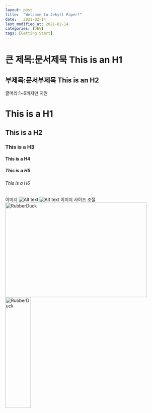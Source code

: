 ```yaml
---
layout: post
title:  "Welcome to Jekyll Paper!"
date:   2021-02-14
last_modified_at: 2021-02-14
categories: [DEV]
tags: [Getting Start]
---
```

큰 제목:문서제묵
This is an H1 
=============
부제목:문서부제목
This is an H2
-------------
글머리:1~6까지만 지원
# This is a H1
## This is a H2
### This is a H3
#### This is a H4
##### This is a H5
###### This is a H6
이미지
![Alt text](https://upload.wikimedia.org/wikipedia/commons/thumb/4/4e/LhotseMountain.jos.500pix.jpg/450px-LhotseMountain.jos.500pix.jpg)
![Alt text](/path/to/img.jpg "Optional title")
이미지 사이즈 조절
<img src="/path/to/img.jpg" width="450px" height="300px" title="px(픽셀) 크기 설정" alt="RubberDuck"></img><br/>
<img src="/path/to/img.jpg" width="40%" height="30%" title="px(픽셀) 크기 설정" alt="RubberDuck"></img>